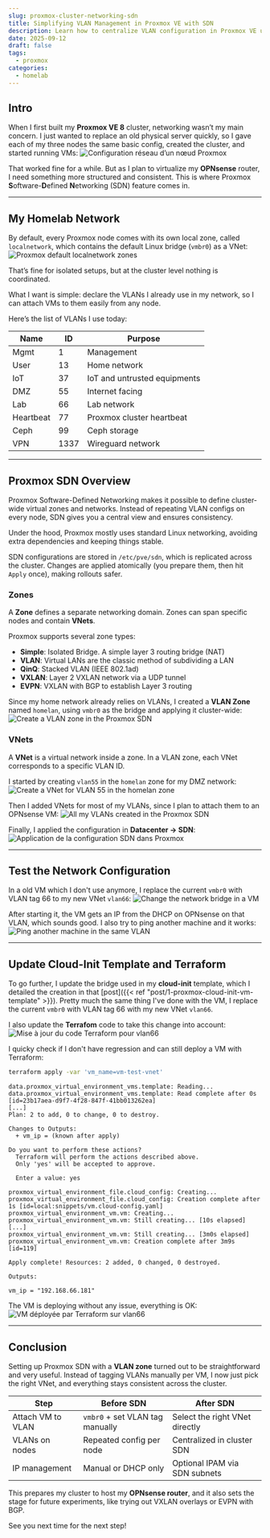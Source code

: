 ```yaml
---
slug: proxmox-cluster-networking-sdn
title: Simplifying VLAN Management in Proxmox VE with SDN
description: Learn how to centralize VLAN configuration in Proxmox VE using SDN zones and VNets, making VM networking easier and more consistent.
date: 2025-09-12
draft: false
tags:
  - proxmox
categories:
  - homelab
---
```


## Intro

When I first built my **Proxmox VE 8** cluster, networking wasn’t my main concern. I just wanted to replace an old physical server quickly, so I gave each of my three nodes the same basic config, created the cluster, and started running VMs:
![Configuration réseau d’un nœud Proxmox](img/proxmox-node-network-configuration.png)

That worked fine for a while. But as I plan to virtualize my **OPNsense** router, I need something more structured and consistent. This is where Proxmox **S**oftware-**D**efined **N**etworking (SDN) feature comes in.

---
## My Homelab Network

By default, every Proxmox node comes with its own local zone, called `localnetwork`, which contains the default Linux bridge (`vmbr0`) as a VNet:
![Proxmox default `localnetwork` zones](img/proxmox-default-localnetwork-zone.png)

That’s fine for isolated setups, but at the cluster level nothing is coordinated.

What I want is simple: declare the VLANs I already use in my network, so I can attach VMs to them easily from any node.

Here’s the list of VLANs I use today:

| Name      | ID   | Purpose                      |
| --------- | ---- | ---------------------------- |
| Mgmt      | 1    | Management                   |
| User      | 13   | Home network                 |
| IoT       | 37   | IoT and untrusted equipments |
| DMZ       | 55   | Internet facing              |
| Lab       | 66   | Lab network                  |
| Heartbeat | 77   | Proxmox cluster heartbeat    |
| Ceph      | 99   | Ceph storage                 |
| VPN       | 1337 | Wireguard network            |

---
## Proxmox SDN Overview

Proxmox Software-Defined Networking makes it possible to define cluster-wide virtual zones and networks. Instead of repeating VLAN configs on every node, SDN gives you a central view and ensures consistency.

Under the hood, Proxmox mostly uses standard Linux networking, avoiding extra dependencies and keeping things stable.

SDN configurations are stored in `/etc/pve/sdn`, which is replicated across the cluster. Changes are applied atomically (you prepare them, then hit `Apply` once), making rollouts safer.

### Zones

A **Zone** defines a separate networking domain. Zones can span specific nodes and contain **VNets**.

Proxmox supports several zone types:
- **Simple**: Isolated Bridge. A simple layer 3 routing bridge (NAT)
- **VLAN**: Virtual LANs are the classic method of subdividing a LAN
- **QinQ**: Stacked VLAN (IEEE 802.1ad)
- **VXLAN**: Layer 2 VXLAN network via a UDP tunnel
- **EVPN**: VXLAN with BGP to establish Layer 3 routing

Since my home network already relies on VLANs, I created a **VLAN Zone** named `homelan`, using `vmbr0` as the bridge and applying it cluster-wide:
![Create a VLAN zone in the Proxmox SDN](img/proxmox-create-vlan-zone-homelan.png)

### VNets

A **VNet** is a virtual network inside a zone. In a VLAN zone, each VNet corresponds to a specific VLAN ID.

I started by creating `vlan55` in the `homelan` zone for my DMZ network:
![Create a VNet for VLAN 55 in the homelan zone](img/proxmox-create-vlan-vnet-homelan.png)

Then I added VNets for most of my VLANs, since I plan to attach them to an OPNsense VM:
![All my VLANs created in the Proxmox SDN](img/proxmox-sdn-all-vlan-homelan.png)

Finally, I applied the configuration in **Datacenter → SDN**:
![Application de la configuration SDN dans Proxmox](img/proxmox-apply-sdn-homelan-configuration.png)

---
## Test the Network Configuration

In a old VM which I don't use anymore, I replace the current `vmbr0` with VLAN tag 66 to my new VNet `vlan66`:
![Change the network bridge in a VM](img/proxmox-change-vm-nic-vlan-vnet.png)

After starting it, the VM gets an IP from the DHCP on OPNsense on that VLAN, which sounds good. I also try to ping another machine and it works:
![Ping another machine in the same VLAN](img/proxmox-console-ping-vm-vlan-66.png)

---
## Update Cloud-Init Template and Terraform

To go further, I update the bridge used in my **cloud-init** template, which I detailed the creation in that [post]({{< ref "post/1-proxmox-cloud-init-vm-template" >}}). Pretty much the same thing I've done with the VM, I replace the current `vmbr0` with VLAN tag 66 with my new VNet `vlan66`.

I also update the **Terrafom** code to take this change into account:
![Mise à jour du code Terraform pour vlan66](img/terraform-code-update-vlan66.png)

I quicky check if I don't have regression and can still deploy a VM with Terraform:
```bash
terraform apply -var 'vm_name=vm-test-vnet'
```
```plaintext
data.proxmox_virtual_environment_vms.template: Reading...
data.proxmox_virtual_environment_vms.template: Read complete after 0s [id=23b17aea-d9f7-4f28-847f-41bb013262ea]
[...]
Plan: 2 to add, 0 to change, 0 to destroy.

Changes to Outputs:
  + vm_ip = (known after apply)

Do you want to perform these actions?
  Terraform will perform the actions described above.
  Only 'yes' will be accepted to approve.

  Enter a value: yes

proxmox_virtual_environment_file.cloud_config: Creating...
proxmox_virtual_environment_file.cloud_config: Creation complete after 1s [id=local:snippets/vm.cloud-config.yaml]
proxmox_virtual_environment_vm.vm: Creating...
proxmox_virtual_environment_vm.vm: Still creating... [10s elapsed]
[...]
proxmox_virtual_environment_vm.vm: Still creating... [3m0s elapsed]
proxmox_virtual_environment_vm.vm: Creation complete after 3m9s [id=119]

Apply complete! Resources: 2 added, 0 changed, 0 destroyed.

Outputs:

vm_ip = "192.168.66.181"
```

The VM is deploying without any issue, everything is OK:
![VM déployée par Terraform sur vlan66](img/proxmox-terraform-test-deploy-vlan66.png)

---
## Conclusion

Setting up Proxmox SDN with a **VLAN zone** turned out to be straightforward and very useful. Instead of tagging VLANs manually per VM, I now just pick the right VNet, and everything stays consistent across the cluster.

| Step              | Before SDN                      | After SDN                      |
| ----------------- | ------------------------------- | ------------------------------ |
| Attach VM to VLAN | `vmbr0` + set VLAN tag manually | Select the right VNet directly |
| VLANs on nodes    | Repeated config per node        | Centralized in cluster SDN     |
| IP management     | Manual or DHCP only             | Optional IPAM via SDN subnets  |

This prepares my cluster to host my **OPNsense router**, and it also sets the stage for future experiments, like trying out VXLAN overlays or EVPN with BGP.

See you next time for the next step!


